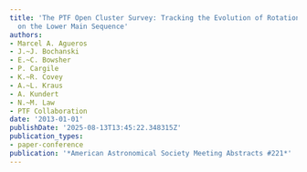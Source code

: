 ```yaml
---
title: 'The PTF Open Cluster Survey: Tracking the Evolution of Rotation and Activity
  on the Lower Main Sequence'
authors:
- Marcel A. Agueros
- J.~J. Bochanski
- E.~C. Bowsher
- P. Cargile
- K.~R. Covey
- A.~L. Kraus
- A. Kundert
- N.~M. Law
- PTF Collaboration
date: '2013-01-01'
publishDate: '2025-08-13T13:45:22.348315Z'
publication_types:
- paper-conference
publication: '*American Astronomical Society Meeting Abstracts #221*'
---
```

